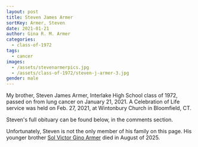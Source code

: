 ```yaml
---
layout: post
title: Steven James Armer
sortKey: Armer, Steven
date: 2021-01-21
author: Gina R. M. Armer
categories:
  - class-of-1972
tags:
  - cancer
images:
  - /assets/stevenarmerpics.jpg
  - /assets/class-of-1972/steven-j-armer-3.jpg
gender: male
---
```

My brother, Steven James Armer, Interlake High School class of 1972, passed on from lung cancer on January 21, 2021. A Celebration of Life service was held on Feb. 27, 2021, at Wintonbury Church in Bloomfield, CT.

S﻿teven's full obituary can be found below, in the comments section.

Unfortunately, Steven is not the only member of his family on this page. His younger brother [Sol Victor Gino Armer](https://ihsmemorial.org/class-of-1981/sol-victor-gino-victor-armer/) died in August of 2025.
